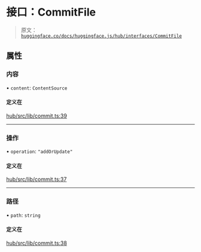 # 接口：CommitFile

> 原文：[`huggingface.co/docs/huggingface.js/hub/interfaces/CommitFile`](https://huggingface.co/docs/huggingface.js/hub/interfaces/CommitFile)

## 属性

### 内容

• `content`: `ContentSource`

#### 定义在

[hub/src/lib/commit.ts:39](https://github.com/huggingface/huggingface.js/blob/main/packages/hub/src/lib/commit.ts#L39)

* * *

### 操作

• `operation`: `"addOrUpdate"`

#### 定义在

[hub/src/lib/commit.ts:37](https://github.com/huggingface/huggingface.js/blob/main/packages/hub/src/lib/commit.ts#L37)

* * *

### 路径

• `path`: `string`

#### 定义在

[hub/src/lib/commit.ts:38](https://github.com/huggingface/huggingface.js/blob/main/packages/hub/src/lib/commit.ts#L38)
